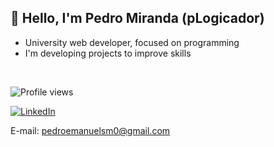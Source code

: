 ## 👋 Hello, I'm Pedro Miranda (pLogicador)

- University web developer, focused on programming
- I'm developing projects to improve skills


<div></br></div>



<p align="left"> <img src="https://komarev.com/ghpvc/?username=pLogicador&color=yellow" alt="Profile views" /> </p> 

[![LinkedIn](https://img.shields.io/badge/LinkedIn-0077B5?style=for-the-badge&logo=linkedin&logoColor=white)](https://www.linkedin.com/in/pedroesm/)

E-mail: pedroemanuelsm0@gmail.com

<!---
[![Top Langs](https://github-readme-stats.vercel.app/api/top-langs/?username=pLogicador&layout=pie)](https://github.com/anuraghazra/github-readme-stats)

---!>




<!---
## Technologies I use in my daily life

<div style= "display: inline_block"><br/>
  <img align= "center" alt= "C" src= "https://img.shields.io/badge/C-00599C?style=for-the-badge&logo=c&logoColor=white">
  <img align= "center" alt= "C++" src= "https://img.shields.io/badge/C%2B%2B-00599C?style=for-the-badge&logo=c%2B%2B&logoColor=white">
  <img align= "center" alt= "Python" src= "https://img.shields.io/badge/Python-14354C?style=for-the-badge&logo=python&logoColor=white">
  <img align= "center" alt= "HTML" src= "https://img.shields.io/badge/HTML-239120?style=for-the-badge&logo=html5&logoColor=white">


</div></br>

### My Frameworks
![Qt](https://img.shields.io/badge/Qt-%23217346.svg?style=for-the-badge&logo=Qt&logoColor=white)

<br></br>
!--->




<!--
**pLogicador/pLogicador** is a ✨ _special_ ✨ repository because its `README.md` (this file) appears on your GitHub profile.

Here are some ideas to get you started:

